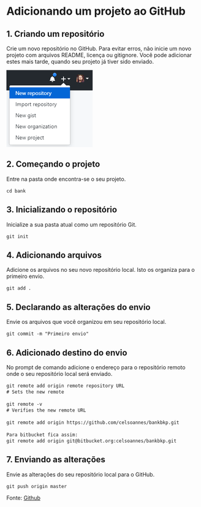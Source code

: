 # Adicionando um projeto ao GitHub


## 1. Criando um repositório

Crie um novo repositório no GitHub. Para evitar erros, não inicie um novo projeto com arquivos README, licença ou gitignore. Você pode adicionar estes mais tarde, quando seu projeto já tiver sido enviado.

![New repository](./images/github_new.png)

## 2. Começando o projeto 

Entre na pasta onde encontra-se o seu projeto.

    cd bank

## 3. Inicializando o repositório

Inicialize a sua pasta atual como um repositório Git.

    git init
    
## 4. Adicionando arquivos

Adicione os arquivos no seu novo repositório local. Isto os organiza para o primeiro envio.

    git add .

## 5. Declarando as alterações do envio 

Envie os arquivos que você organizou em seu repositório local.
    
    git commit -m "Primeiro envio"
    
## 6. Adicionado destino do envio

No prompt de comando adicione o endereço para o repositório remoto onde o seu repositório local será enviado.

    git remote add origin remote repository URL
    # Sets the new remote
    
    git remote -v
    # Verifies the new remote URL

    git remote add origin https://github.com/celsoannes/bankbkp.git
    
    Para bitbucket fica assim:
    git remote add origin git@bitbucket.org:celsoannes/bankbkp.git

## 7. Enviando as alterações 

Envie as alterações do seu repositório local para o GitHub.

    git push origin master

Fonte: [Github](https://help.github.com/articles/adding-an-existing-project-to-github-using-the-command-line/)